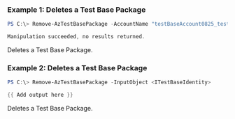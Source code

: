 ### Example 1: Deletes a Test Base Package
```powershell
PS C:\> Remove-AzTestBasePackage -AccountName "testBaseAccount0825_test" -PackageName "packagetest-1.0.0" -ResourceGroupName "testbase_rg"

Manipulation succeeded, no results returned.
```

Deletes a Test Base Package.

### Example 2: Deletes a Test Base Package
```powershell
PS C:\> Remove-AzTestBasePackage -InputObject <ITestBaseIdentity>

{{ Add output here }}
```

Deletes a Test Base Package.

